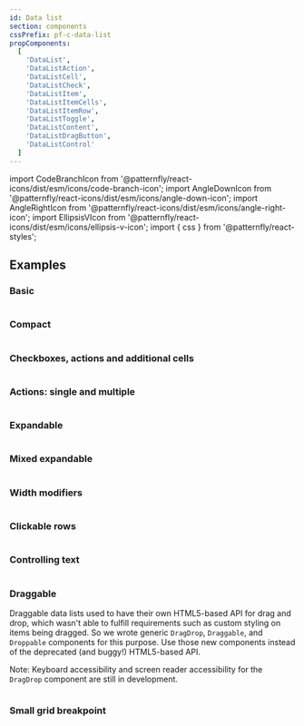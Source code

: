 ```yaml
---
id: Data list
section: components
cssPrefix: pf-c-data-list
propComponents:
  [
    'DataList',
    'DataListAction',
    'DataListCell',
    'DataListCheck',
    'DataListItem',
    'DataListItemCells',
    'DataListItemRow',
    'DataListToggle',
    'DataListContent',
    'DataListDragButton',
    'DataListControl'
  ]
---
```


import CodeBranchIcon from '@patternfly/react-icons/dist/esm/icons/code-branch-icon';
import AngleDownIcon from '@patternfly/react-icons/dist/esm/icons/angle-down-icon';
import AngleRightIcon from '@patternfly/react-icons/dist/esm/icons/angle-right-icon';
import EllipsisVIcon from '@patternfly/react-icons/dist/esm/icons/ellipsis-v-icon';
import { css } from '@patternfly/react-styles';

## Examples

### Basic

```ts file="./DataListBasic.tsx"

```

### Compact

```ts file="./DataListCompact.tsx"

```

### Checkboxes, actions and additional cells

```ts file="./DataListCheckboxes.tsx"

```

### Actions: single and multiple

```ts file="./DataListActions.tsx"

```

### Expandable

```ts file="./DataListExpandable.tsx"

```

### Mixed expandable

```ts file="./DataListMixedExpandable.tsx"

```

### Width modifiers

```ts file="./DataListWidthModifiers.tsx"

```

### Clickable rows

```ts file="./DataListClickableRows.tsx"

```

### Controlling text

```ts file="./DataListControllingText.tsx"

```

### Draggable

Draggable data lists used to have their own HTML5-based API for drag and drop, which wasn't able to fulfill requirements such as custom styling on items being dragged. So we wrote generic `DragDrop`, `Draggable`, and `Droppable` components for this purpose. Use those new components instead of the deprecated (and buggy!) HTML5-based API.

Note: Keyboard accessibility and screen reader accessibility for the `DragDrop` component are still in development.

```ts isBeta file="./DataListDraggable.tsx"

```

### Small grid breakpoint

```ts file="./DataListSmGridBreakpoint.tsx"

```
